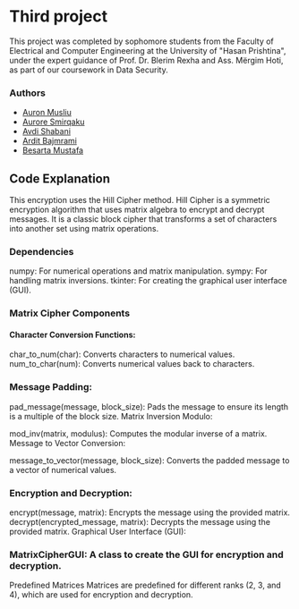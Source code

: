 # Third project
This project was completed by sophomore students from the Faculty of Electrical and Computer Engineering at the University of "Hasan Prishtina", under the expert guidance of Prof. Dr. Blerim Rexha and Ass. Mërgim Hoti, as part of our coursework in Data Security.
### Authors 

- [Auron Musliu](https://github.com/Auronmussliu1)
- [Aurore Smirqaku](https://github.com/auroresmirqakuu)
- [Avdi Shabani](https://github.com/AvdiShabani)
- [Ardit Bajmrami](https://github.com/ArditBajrami1)
- [Besarta Mustafa](https://github.com/BesartaMustafa1)
## Code Explanation
This encryption uses the Hill Cipher method. Hill Cipher is a symmetric encryption algorithm that uses matrix algebra to encrypt and decrypt messages. It is a classic block cipher that transforms a set of characters into another set using matrix operations.
### Dependencies
numpy: For numerical operations and matrix manipulation.
sympy: For handling matrix inversions.
tkinter: For creating the graphical user interface (GUI).
### Matrix Cipher Components
#### Character Conversion Functions:

char_to_num(char): Converts characters to numerical values.
num_to_char(num): Converts numerical values back to characters.
### Message Padding:
pad_message(message, block_size): Pads the message to ensure its length is a multiple of the block size.
Matrix Inversion Modulo:

mod_inv(matrix, modulus): Computes the modular inverse of a matrix.
Message to Vector Conversion:

message_to_vector(message, block_size): Converts the padded message to a vector of numerical values.
### Encryption and Decryption:

encrypt(message, matrix): Encrypts the message using the provided matrix.
decrypt(encrypted_message, matrix): Decrypts the message using the provided matrix.
Graphical User Interface (GUI):

### MatrixCipherGUI: A class to create the GUI for encryption and decryption.
Predefined Matrices
Matrices are predefined for different ranks (2, 3, and 4), which are used for encryption and decryption.
